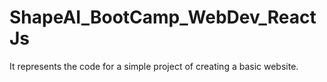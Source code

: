 # ShapeAI_BootCamp_WebDev_ReactJs
It represents the code for a simple project of creating a basic website.
